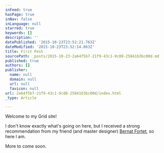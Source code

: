 ```yaml
---
inFeed: true
hasPage: true
inNav: false
inLanguage: null
starred: true
keywords: []
description: ''
datePublished: '2015-10-23T23:52:21.763Z'
dateModified: '2015-10-23T23:52:14.863Z'
title: First Post
sourcePath: _posts/2015-10-23-2a64f5b7-21f9-43c1-9c80-2584163bc00d.md
published: true
authors: []
publisher:
  name: null
  domain: null
  url: null
  favicon: null
url: 2a64f5b7-21f9-43c1-9c80-2584163bc00d/index.html
_type: Article

---
```

Welcome to my Grid site! 

I don't know exactly what's going on here, but I received a strong recommendation from my friend (and master designer) [Bernat Fortet][0], so here I am.

More to come soon.

[0]: http://www.bernatfortet.com/